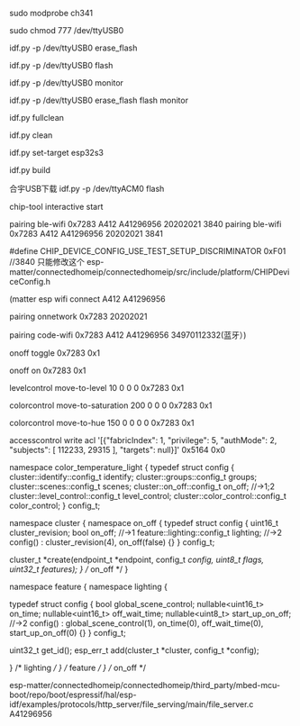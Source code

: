 sudo modprobe ch341

sudo chmod 777 /dev/ttyUSB0

idf.py -p /dev/ttyUSB0 erase_flash

idf.py -p /dev/ttyUSB0 flash 

idf.py -p /dev/ttyUSB0 monitor

idf.py -p /dev/ttyUSB0 erase_flash flash monitor

idf.py fullclean

idf.py clean

idf.py set-target esp32s3

idf.py build


合宇USB下载
idf.py -p /dev/ttyACM0 flash 


chip-tool interactive start

pairing ble-wifi 0x7283 A412  A41296956 20202021 3840
pairing ble-wifi 0x7283 A412  A41296956 20202021 3841

#define CHIP_DEVICE_CONFIG_USE_TEST_SETUP_DISCRIMINATOR 0xF01 //3840 只能修改这个
esp-matter/connectedhomeip/connectedhomeip/src/include/platform/CHIPDeviceConfig.h


(matter esp wifi connect A412 A41296956

pairing onnetwork 0x7283 20202021

pairing code-wifi 0x7283 A412 A41296956 34970112332(蓝牙）)


onoff toggle 0x7283 0x1

onoff on 0x7283 0x1

levelcontrol move-to-level 10 0 0 0 0x7283 0x1

colorcontrol move-to-saturation 200 0 0 0 0x7283 0x1

colorcontrol move-to-hue 150 0 0 0 0 0x7283 0x1

accesscontrol write acl '[{"fabricIndex": 1, "privilege": 5, "authMode": 2, "subjects": [ 112233, 29315 ], "targets": null}]' 0x5164 0x0



namespace color_temperature_light {
typedef struct config {
    cluster::identify::config_t identify;
    cluster::groups::config_t groups;
    cluster::scenes::config_t scenes;
    cluster::on_off::config_t on_off;			//->1;2 
    cluster::level_control::config_t level_control;	
    cluster::color_control::config_t color_control;
} config_t;

namespace cluster {
namespace on_off {
typedef struct config {
    uint16_t cluster_revision;
    bool on_off;					//->1
    feature::lighting::config_t lighting;		//->2
    config() : cluster_revision(4), on_off(false) {}
} config_t;

cluster_t *create(endpoint_t *endpoint, config_t *config, uint8_t flags, uint32_t features);
} /* on_off */
}

namespace feature {
namespace lighting {

typedef struct config {
    bool global_scene_control;
    nullable<uint16_t> on_time;
    nullable<uint16_t> off_wait_time;
    nullable<uint8_t> start_up_on_off;			//->2
    config() : global_scene_control(1), on_time(0), off_wait_time(0), start_up_on_off(0) {}
} config_t;

uint32_t get_id();
esp_err_t add(cluster_t *cluster, config_t *config);

} /* lighting */
} /* feature */
} /* on_off */


esp-matter/connectedhomeip/connectedhomeip/third_party/mbed-mcu-boot/repo/boot/espressif/hal/esp-idf/examples/protocols/http_server/file_serving/main/file_server.c
A41296956
